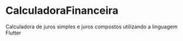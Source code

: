 # CalculadoraFinanceira
Calculadora de juros simples e juros compostos utilizando a linguagem Flutter
